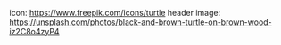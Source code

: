 icon: https://www.freepik.com/icons/turtle
header image: https://unsplash.com/photos/black-and-brown-turtle-on-brown-wood-iz2C8o4zyP4
